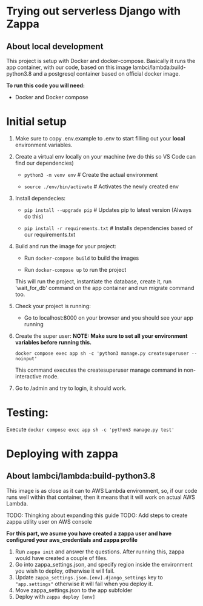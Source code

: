 
# Trying out serverless Django with Zappa

  
  
  

## About local development

  

This project is setup with Docker and docker-compose. Basically it runs the app container, with our code, based on this image lambci/lambda:build-python3.8 and a postgresql container based on official docker image.

  
  

**To run this code you will need:**

  

- Docker and Docker compose



# Initial setup

1. Make sure to copy .env.example to .env to start filling out your **local** environment variables.

2. Create a virtual env locally on your machine (we do this so VS Code can find our dependencies)

	- `python3 -m venv env` # Create the actual environment

	- `source ./env/bin/activate` # Activates the newly created env

3. Install dependecies:
	- `pip install --upgrade pip` # Updates pip to latest version (Always do this)

	- `pip install -r requirements.txt` # Installs dependencies based of our requirements.txt

4. Build and run the image for your project:
	- Run `docker-compose build` to build the images

	- Run `docker-compose up` to run the project

	This will run the project, instantiate the database, create it, run 'wait_for_db' command on the app container and run migrate command too.

5. Check your project is running:
	- Go to localhost:8000 on your browser and you should see your app running 

6. Create the super user:
	**NOTE: Make sure to set all your environment variables before running this.**
	
	`docker compose exec app sh -c 'python3 manage.py createsuperuser --noinput'`
	
	This command executes the createsuperuser manage command in non-interactive mode. 

7. Go to /admin and try to login, it should work.


# Testing:

Execute `docker compose exec app sh -c 'python3 manage.py test'`





# Deploying with zappa

## About lambci/lambda:build-python3.8

This image is as close as it can to AWS Lambda environment, so, if our code runs well within that container, then it means that it will work on actual AWS Lambda.


TODO: Thingking about expanding this guide
TODO: Add steps to create zappa utility user on AWS console

**For this part, we asume you have created a zappa user and have configured your aws_credentials and zappa profile**

1. Run `zappa init` and answer the questions. After running this, zappa would have created a couple of files.
2. Go into zappa_settings.json, and specify region inside the environment you wish to deploy, otherwise it will fail.
3. Update `zappa_settings.json.[env].django_settings` key to `"app.settings"` otherwise it will fail when you deploy it.
3. Move zappa_settings.json to the app subfolder
4. Deploy with `zappa deploy [env]`